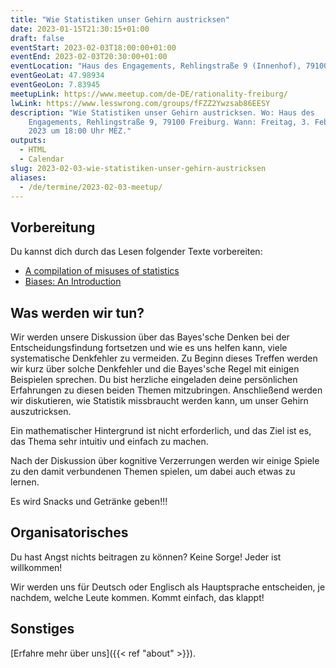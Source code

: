 ```yaml
---
title: "Wie Statistiken unser Gehirn austricksen"
date: 2023-01-15T21:30:15+01:00
draft: false
eventStart: 2023-02-03T18:00:00+01:00
eventEnd: 2023-02-03T20:30:00+01:00
eventLocation: "Haus des Engagements, Rehlingstraße 9 (Innenhof), 79100 Freiburg"
eventGeoLat: 47.98934
eventGeoLon: 7.83945
meetupLink: https://www.meetup.com/de-DE/rationality-freiburg/
lwLink: https://www.lesswrong.com/groups/fFZZ2Ywzsab86EESY
description: "Wie Statistiken unser Gehirn austricksen. Wo: Haus des
    Engagements, Rehlingstraße 9, 79100 Freiburg. Wann: Freitag, 3. Februar
    2023 um 18:00 Uhr MEZ."
outputs:
  - HTML
  - Calendar
slug: 2023-02-03-wie-statistiken-unser-gehirn-austricksen
aliases:
  - /de/termine/2023-02-03-meetup/
---
```


## Vorbereitung

Du kannst dich durch das Lesen folgender Texte vorbereiten:

* [A compilation of misuses of statistics](https://www.lesswrong.com/posts/d9MkMeLWvoDEsqpQP/a-compilation-of-misuses-of-statistics)
* [Biases: An Introduction](https://www.lesswrong.com/posts/ptxnyfLWqRZ98wnYi/biases-an-introduction)


## Was werden wir tun?

Wir werden unsere Diskussion über das Bayes'sche Denken bei der
Entscheidungsfindung fortsetzen und wie es uns helfen kann, viele systematische
Denkfehler zu vermeiden. Zu Beginn dieses Treffen werden wir kurz über solche
Denkfehler und die Bayes'sche Regel mit einigen Beispielen sprechen. Du bist
herzliche eingeladen deine persönlichen Erfahrungen zu diesen beiden Themen
mitzubringen. Anschließend werden wir diskutieren, wie Statistik missbraucht
werden kann, um unser Gehirn auszutricksen.

Ein mathematischer Hintergrund ist nicht erforderlich, und das Ziel ist es, das
Thema sehr intuitiv und einfach zu machen.

Nach der Diskussion über kognitive Verzerrungen werden wir einige Spiele zu
den damit verbundenen Themen spielen, um dabei auch etwas zu lernen.

Es wird Snacks und Getränke geben!!!


## Organisatorisches

Du hast Angst nichts beitragen zu können? Keine Sorge! Jeder ist willkommen!

Wir werden uns für Deutsch oder Englisch als Hauptsprache entscheiden, je
nachdem, welche Leute kommen. Kommt einfach, das klappt!


## Sonstiges

[Erfahre mehr über uns]({{< ref "about" >}}).
